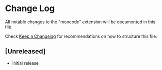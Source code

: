 # Change Log

All notable changes to the "moocode" extension will be documented in this file.

Check [Keep a Changelog](http://keepachangelog.com/) for recommendations on how to structure this file.

## [Unreleased]

- Initial release